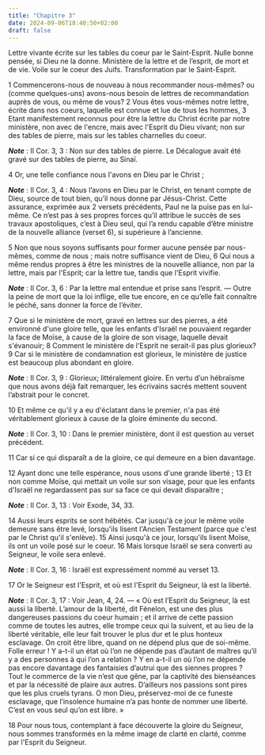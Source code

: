 ```yaml
---
title: "Chapitre 3"
date: 2024-09-06T18:40:50+02:00
draft: false
---
```



Lettre vivante écrite sur les tables du coeur par le Saint-Esprit.
Nulle bonne pensée, si Dieu ne la donne.
Ministère de la lettre et de l’esprit, de mort et de vie.
Voile sur le coeur des Juifs.
Transformation par le Saint-Esprit.


1 Commencerons-nous de nouveau à nous recommander nous-mêmes? ou (comme quelques-uns) avons-nous besoin de lettres de recommandation auprès de vous, ou même de vous? 2 Vous êtes vous-mêmes notre lettre, écrite dans nos coeurs, laquelle est connue et lue de tous les hommes, 3 Etant manifestement reconnus pour être la lettre du Christ écrite par notre ministère, non avec de l'encre, mais avec l'Esprit du Dieu vivant; non sur des tables de pierre, mais sur les tables charnelles du coeur.

***Note*** :  II Cor. 3, 3 : Non sur des tables de pierre. Le Décalogue avait été gravé sur des tables de pierre, au Sinaï.


4 Or, une telle confiance nous l'avons en Dieu par le Christ ;

***Note*** :  II Cor. 3, 4 : Nous l’avons en Dieu par le Christ, en tenant compte de Dieu, source de tout bien, qu’il nous donne par Jésus-Christ. Cette assurance, exprimée aux 2 versets précédents, Paul ne la puise pas en lui-même. Ce n’est pas à ses propres forces qu’il attribue le succès de ses travaux apostoliques, c’est à Dieu seul, qui l’a rendu capable d’être ministre de la nouvelle alliance (verset 6), si supérieure à l’ancienne.

5 Non que nous soyons suffisants pour former aucune pensée par nous-mêmes, comme de nous ; mais notre suffisance vient de Dieu, 6 Qui nous a même rendus propres à être les ministres de la nouvelle alliance, non par la lettre, mais par l'Esprit; car la lettre tue, tandis que l'Esprit vivifie.

***Note*** :  II Cor. 3, 6 : Par la lettre mal entendue et prise sans l’esprit. ― Outre la peine de mort que la loi inflige, elle tue encore, en ce qu’elle fait connaître le péché, sans donner la force de l’éviter.


7 Que si le ministère de mort, gravé en lettres sur des pierres, a été environné d'une gloire telle, que les enfants d'Israël ne pouvaient regarder la face de Moïse, à cause de la gloire de son visage, laquelle devait s'évanouir; 8 Comment le ministère de l'Esprit ne serait-il pas plus glorieux? 9 Car si le ministère de condamnation est glorieux, le ministère de justice est beaucoup plus abondant en gloire.

***Note*** :  II Cor. 3, 9 : Glorieux; littéralement gloire. En vertu d’un hébraïsme que nous avons déjà fait remarquer, les écrivains sacrés mettent souvent l’abstrait pour le concret.

10 Et même ce qu'il y a eu d'éclatant dans le premier, n'a pas été véritablement glorieux à cause de la gloire éminente du second.

***Note*** :  II Cor. 3, 10 : Dans le premier ministère, dont il est question au verset précédent.

11 Car si ce qui disparaît a de la gloire, ce qui demeure en a bien davantage.


12 Ayant donc une telle espérance, nous usons d'une grande liberté ; 13 Et non comme Moïse, qui mettait un voile sur son visage, pour que les enfants d'Israël ne regardassent pas sur sa face ce qui devait disparaître ;

***Note*** :  II Cor. 3, 13 : Voir Exode, 34, 33.

14 Aussi leurs esprits se sont hébétés. Car jusqu'à ce jour le même voile demeure sans être levé, lorsqu'ils lisent l'Ancien Testament (parce que c'est par le Christ qu'il s'enlève). 15 Ainsi jusqu'à ce jour, lorsqu'ils lisent Moïse, ils ont un voile posé sur le coeur. 16 Mais lorsque Israël se sera converti au Seigneur, le voile sera enlevé.

***Note*** :  II Cor. 3, 16 : Israël est expressément nommé au verset 13.

17 Or le Seigneur est l'Esprit, et où est l'Esprit du Seigneur, là est la liberté.

***Note*** :  II Cor. 3, 17 : Voir Jean, 4, 24. ― « Où est l’Esprit du Seigneur, là est aussi la liberté. L’amour de la liberté, dit Fénelon, est une des plus dangereuses passions du coeur humain ; et il arrive de cette passion comme de toutes les autres, elle trompe ceux qui la suivent, et au lieu de la liberté véritable, elle leur fait trouver le plus dur et le plus honteux esclavage. On croit être libre, quand on ne dépend plus que de soi-même. Folle erreur ! Y a-t-il un état où l’on ne dépende pas d’autant de maîtres qu’il y a des personnes à qui l’on a relation ? Y en a-t-il un où l’on ne dépende pas encore davantage des fantaisies d’autrui que des siennes propres ? Tout le commerce de la vie n’est que gêne, par la captivité des bienséances et par la nécessité de plaire aux autres. D’ailleurs nos passions sont pires que les plus cruels tyrans. O mon Dieu, préservez-moi de ce funeste esclavage, que l’insolence humaine n’a pas honte de nommer une liberté. C’est en vous seul qu’on est libre. »

18 Pour nous tous, contemplant à face découverte la gloire du Seigneur, nous sommes transformés en la même image de clarté en clarté, comme par l'Esprit du Seigneur.

